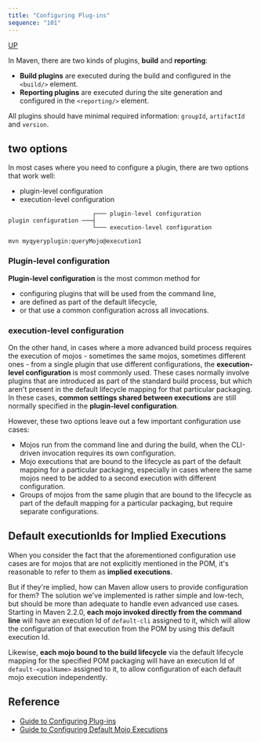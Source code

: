 ```yaml
---
title: "Configuring Plug-ins"
sequence: "101"
---
```


[UP](/maven.html)


In Maven, there are two kinds of plugins, **build** and **reporting**:

- **Build plugins** are executed during the build and configured in the `<build/>` element.
- **Reporting plugins** are executed during the site generation and configured in the `<reporting/>` element.

All plugins should have minimal required information: `groupId`, `artifactId` and `version`.

## two options

In most cases where you need to configure a plugin, there are two options that work well:

- plugin-level configuration
- execution-level configuration

```text
                        ┌─── plugin-level configuration
plugin configuration ───┤
                        └─── execution-level configuration
```

```text
mvn myqyeryplugin:queryMojo@execution1
```

### Plugin-level configuration

**Plugin-level configuration** is the most common method for

- configuring plugins that will be used from the command line,
- are defined as part of the default lifecycle,
- or that use a common configuration across all invocations.

### execution-level configuration

On the other hand, in cases where a more advanced build process
requires the execution of mojos - sometimes the same mojos, sometimes different ones - from a single plugin
that use different configurations,
the **execution-level configuration** is most commonly used.
These cases normally involve plugins that are introduced as part of the standard build process,
but which aren't present in the default lifecycle mapping for that particular packaging.
In these cases, **common settings shared between executions** are still normally specified in the **plugin-level configuration**.

However, these two options leave out a few important configuration use cases:

- Mojos run from the command line and during the build, when the CLI-driven invocation requires its own configuration.
- Mojo executions that are bound to the lifecycle as part of the default mapping for a particular packaging,
  especially in cases where the same mojos need to be added to a second execution with different configuration.
- Groups of mojos from the same plugin that are bound to the lifecycle
  as part of the default mapping for a particular packaging, but require separate configurations.

## Default executionIds for Implied Executions

When you consider the fact that the aforementioned configuration use cases are for mojos
that are not explicitly mentioned in the POM,
it's reasonable to refer to them as **implied executions**.

But if they're implied, how can Maven allow users to provide configuration for them?
The solution we've implemented is rather simple and low-tech,
but should be more than adequate to handle even advanced use cases.
Starting in Maven 2.2.0, **each mojo invoked directly from the command line**
will have an execution Id of `default-cli` assigned to it,
which will allow the configuration of that execution from the POM by using this default execution Id.

Likewise, **each mojo bound to the build lifecycle** via the default lifecycle mapping for the specified POM packaging
will have an execution Id of `default-<goalName>` assigned to it,
to allow configuration of each default mojo execution independently.


## Reference

- [Guide to Configuring Plug-ins](https://maven.apache.org/guides/mini/guide-configuring-plugins.html)
- [Guide to Configuring Default Mojo Executions](https://maven.apache.org/guides/mini/guide-default-execution-ids.html)
